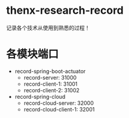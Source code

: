 # thenx-research-record
记录各个技术从使用到熟悉的过程！

# 各模块端口
* record-spring-boot-actuator
    * record-server: 31000
    * record-client-1: 31001
    * record-client-2: 31002
* record-spring-cloud
    * record-cloud-server: 32000
    * record-cloud-client-1: 32001



